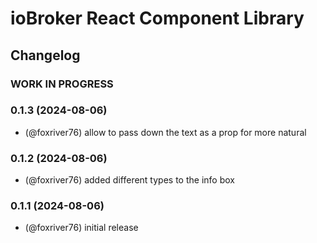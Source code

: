 # ioBroker React Component Library

## Changelog

<!--
  Placeholder for the next version (at the beginning of the line):
  ### **WORK IN PROGRESS**
-->

### **WORK IN PROGRESS**
### 0.1.3 (2024-08-06)
* (@foxriver76) allow to pass down the text as a prop for more natural

### 0.1.2 (2024-08-06)
* (@foxriver76) added different types to the info box

### 0.1.1 (2024-08-06)
* (@foxriver76) initial release
